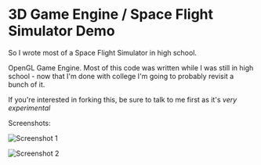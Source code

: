 3D Game Engine / Space Flight Simulator Demo
==========

So I wrote most of a Space Flight Simulator in high school.

OpenGL Game Engine.  Most of this code was written while I was still in high school - now that I'm done with college I'm going to probably revisit a bunch of it.

If you're interested in forking this, be sure to talk to me first as it's _very experimental_

Screenshots:

![Screenshot 1](/screenshots/screen1.bmp)

![Screenshot 2](/screenshots/screen2.bmp)
